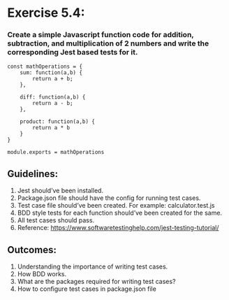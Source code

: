 # Exercise 5.4:

### Create a simple Javascript function code for addition, subtraction, and multiplication of 2 numbers and write the corresponding Jest based tests for it.

```
const mathOperations = {
    sum: function(a,b) {
        return a + b;
    },

    diff: function(a,b) {
        return a - b;
    },

    product: function(a,b) {
        return a * b
    }
}

module.exports = mathOperations
```

## Guidelines:

1. Jest should’ve been installed.
2. Package.json file should have the config for running test cases.
3. Test case file should’ve been created. For example: calculator.test.js
4. BDD style tests for each function should’ve been created for the same.
5. All test cases should pass.
6. Reference: https://www.softwaretestinghelp.com/jest-testing-tutorial/

## Outcomes:

1. Understanding the importance of writing test cases.
2. How BDD works.
3. What are the packages required for writing test cases?
4. How to configure test cases in package.json file
